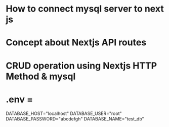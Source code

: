 # How to connect mysql server to next js
# Concept about Nextjs API routes
# CRUD operation using Nextjs HTTP Method & mysql
# .env = 
DATABASE_HOST="localhost"
DATABASE_USER="root"
DATABASE_PASSWORD="abcdefgh"
DATABASE_NAME="test_db"

